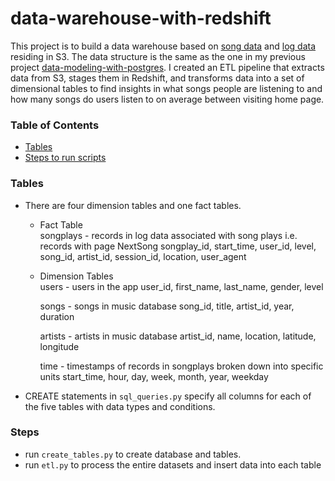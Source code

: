 # data-warehouse-with-redshift

This project is to build a data warehouse based on [song data](https://s3.console.aws.amazon.com/s3/buckets/udacity-dend/song_data/?region=us-west-2&tab=overview) and [log data](https://s3.console.aws.amazon.com/s3/buckets/udacity-dend/log_data/?region=us-west-2&tab=overview) residing in S3. The data structure is the same as the one in my previous project  [data-modeling-with-postgres](https://github.com/hello-lucy-wu/data-modeling-with-postgres#Data). I created an ETL pipeline that extracts data from S3, stages them in Redshift, and transforms data into a set of dimensional tables to find insights in what songs people are listening to and how many songs do users listen to on average between visiting home page.

### Table of Contents
* [Tables](#Tables)
* [Steps to run scripts](#Steps)

### Tables
* There are four dimension tables and one fact tables.
    - Fact Table \
        songplays - records in log data associated with song plays i.e. records with page NextSong songplay_id, start_time, user_id, level, song_id, artist_id, session_id, location, user_agent

    - Dimension Tables \
        users - users in the app
        user_id, first_name, last_name, gender, level

        songs - songs in music database
        song_id, title, artist_id, year, duration

        artists - artists in music database
        artist_id, name, location, latitude, longitude

        time - timestamps of records in songplays broken down into specific units
        start_time, hour, day, week, month, year, weekday
* CREATE statements in `sql_queries.py` specify all columns for each of the five tables with data types and conditions.


### Steps 
* run `create_tables.py` to create database and tables.
* run `etl.py` to process the entire datasets and insert data into each table

